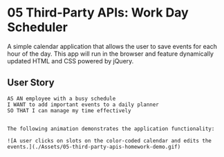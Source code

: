 # 05 Third-Party APIs: Work Day Scheduler

A simple calendar application that allows the user to save events for each hour of the day. This app will run in the browser and feature dynamically updated HTML and CSS powered by jQuery.



## User Story


```
AS AN employee with a busy schedule
I WANT to add important events to a daily planner
SO THAT I can manage my time effectively
```


```

The following animation demonstrates the application functionality:

![A user clicks on slots on the color-coded calendar and edits the events.](./Assets/05-third-party-apis-homework-demo.gif)



